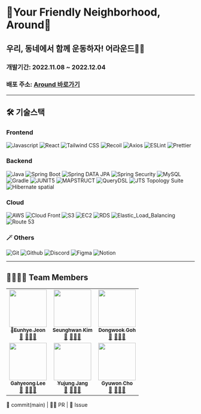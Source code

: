 # 👣Your Friendly Neighborhood, Around👣

## 우리, 동네에서 함께 운동하자! 어라운드🙋🏻

### 개발기간: 2022.11.08 ~ 2022.12.04
### 배포 주소: [Around 바로가기](https://aroundexercise.com)
---


## 🛠️ 기술스택

### Frontend
![Javascript](https://img.shields.io/badge/Javascript-F7DF1E?style=for-the-badge&logo=Javascript&logoColor=black) ![React](https://img.shields.io/badge/react-%2320232a.svg?style=for-the-badge&logo=react&logoColor=%2361DAFB) ![Tailwind CSS](https://img.shields.io/badge/Tailwind_Css-06B6D4?style=for-the-badge&logo=Tailwind_CSS&logoColor=white) ![Recoil](https://img.shields.io/badge/recoil-3578e5?style=for-the-badge&logo=recoil&logoColor=white) ![Axios](https://img.shields.io/badge/Axios-5A29E4?style=for-the-badge&logo=Axios&logoColor=white) ![ESLint](https://img.shields.io/badge/ESLint-4B3263?style=for-the-badge&logo=eslint&logoColor=white) ![Prettier](https://img.shields.io/badge/Prettier-F7B93E?style=for-the-badge&logo=Prettier&logoColor=black)

### Backend
![Java](https://img.shields.io/badge/java-%23ED8B00.svg?style=for-the-badge&logo=java&logoColor=white) ![Spring Boot](https://img.shields.io/badge/spring_Boot-%236DB33F.svg?style=for-the-badge&logo=springBoot&logoColor=white) ![Spring DATA JPA](https://img.shields.io/badge/spring_data_jpa-%236DB33F.svg?style=for-the-badge&logo=spring&logoColor=white) ![Spring Security](https://img.shields.io/badge/spring_Security-%236DB33F.svg?style=for-the-badge&logo=springSecurity&logoColor=white) ![MySQL](https://img.shields.io/badge/mysql-%2300f.svg?style=for-the-badge&logo=mysql&logoColor=white) ![Gradle](https://img.shields.io/badge/gradle-02303A.svg?style=for-the-badge&logo=gradle&logoColor=white) ![JUNIT5](https://img.shields.io/badge/JUNIT5-25A162.svg?style=for-the-badge&logo=JUNIT5&logoColor=white) ![MAPSTRUCT](https://img.shields.io/badge/MAPSTRUCT-%23ED8B00.svg?style=for-the-badge&logo=MAPSTRUCT&logoColor=white) ![QueryDSL](https://img.shields.io/badge/QueryDSL-0094F5.svg?style=for-the-badge&logo=QueryDSL&logoColor=black) ![JTS Topology Suite](https://img.shields.io/badge/JTS_Topology_Suite-9999FF.svg?style=for-the-badge&logo=JTS&logoColor=black) ![Hibernate spatial](https://img.shields.io/badge/Hibernate_spatial-59666C.svg?style=for-the-badge&logo=Hibernate&logoColor=white)
### Cloud
![AWS](https://img.shields.io/badge/Amazon_AWS-232F3E.svg?style=for-the-badge&logo=Amazonaws&logoColor=white) ![Cloud Front](https://img.shields.io/badge/Cloud_Front-EC1C24.svg?style=for-the-badge&logo=CloudFront&logoColor=white) ![S3](https://img.shields.io/badge/S3-569A31.svg?style=for-the-badge&logo=amazonS3&logoColor=white) ![EC2](https://img.shields.io/badge/EC2-FF9900.svg?style=for-the-badge&logo=amazonec2&logoColor=white) ![RDS](https://img.shields.io/badge/RDS-527FFF.svg?style=for-the-badge&logo=amazonrds&logoColor=white) ![Elastic_Load_Balancing](https://img.shields.io/badge/Elastic_Load_Balancing-FF9900.svg?style=for-the-badge&logo=Elastic_Load_Balancing&logoColor=white) ![Route 53](https://img.shields.io/badge/Route_53-5A45FF.svg?style=for-the-badge&logo=Route53&logoColor=white)

### 🪄 Others
![Git](https://img.shields.io/badge/Git-F05032?style=for-the-badge&logo=Git&logoColor=white) ![Github](https://img.shields.io/badge/Github-181717?style=for-the-badge&logo=Github&logoColor=white) ![Discord](https://img.shields.io/badge/Discord-5865F2?style=for-the-badge&logo=Discord&logoColor=white) ![Figma](https://img.shields.io/badge/Figma-F24E1E?style=for-the-badge&logo=Figma&logoColor=white) ![Notion](https://img.shields.io/badge/Notion-000000?style=for-the-badge&logo=Notion&logoColor=white)

---

## 👨‍👩‍👧‍👦 Team Members

<!-- ALL-CONTRIBUTORS-LIST:START - Do not remove or modify this section -->
<!-- prettier-ignore-start -->
<!-- markdownlint-disable -->
<table>
  <tbody>
    <tr>
      <td align="center"><a href="https://github.com/haileyport"><img src="https://avatars.githubusercontent.com/u/50188104?v=4" width="100px;" alt=""/><br /><sub><b>👑Eunhye Jeon</b></sub></a><br /><a href="https://github.com/codestates-seb/seb40_main_001/commits?author=haileyport" title="Documentation">📖</a> <a href="https://github.com/codestates-seb/seb40_main_001/pulls?q=is%3Apr+author%3Ahaileyport" title="Pull Requests">💪🏻</a><a href="https://github.com/codestates-seb/seb40_main_001/issues?q=is%3Aissue+author%3Ahaileyport">📝</a></td>
      <td align="center"><a href="https://github.com/seunghw"><img src="https://avatars.githubusercontent.com/u/70190106?v=4" width="100px;" alt=""/><br /><sub><b>Seunghwan Kim</b></sub></a><br /><a href="https://github.com/codestates-seb/seb40_main_001/commits?author=seunghw" title="Documentation">📖</a> <a href="https://github.com/codestates-seb/seb40_main_001/pulls?q=is%3Apr+author%3Aseunghw" title="Pull Requests">💪🏻</a><a href="https://github.com/codestates-seb/seb40_main_001/issues?q=is%3Aissue+author%3Aseunghw">📝</a></td>
      <td align="center"><a href="https://github.com/nada1221"><img src="https://avatars.githubusercontent.com/u/104189107?v=4" width="100px;" alt=""/><br /><sub><b>Dongwook Goh</b></sub></a><br /><a href="https://github.com/codestates-seb/seb40_main_001/commits?author=nada1221" title="Documentation">📖</a> <a href="https://github.com/codestates-seb/seb40_main_001/pulls?q=is%3Apr+author%3Anada1221" title="Pull Requests">💪🏻</a><a href="https://github.com/codestates-seb/seb40_main_001/issues?q=is%3Aissue+author%3Anada1221">📝</a></td>
    </tr>
    <tr>
      <td align="center"><a href="https://github.com/hyeongiii"><img src="https://avatars.githubusercontent.com/u/101054381?v=4" width="100px;" alt=""/><br /><sub><b>Gahyeong Lee</b></sub></a><br /><a href="https://github.com/codestates-seb/seb40_main_001/commits?author=hyeongiii" title="Documentation">📖</a> <a href="https://github.com/codestates-seb/seb40_main_001/pulls?q=is%3Apr+author%3Ahyeongiii" title="Pull Requests">💪🏻</a><a href="https://github.com/codestates-seb/seb40_main_001/issues?q=is%3Aissue+author%3Ahyeongiii">📝</a></td>
      <td align="center"><a href="https://github.com/yujung-Jang"><img src="https://avatars.githubusercontent.com/u/76857246?v=4" width="100px;" alt=""/><br /><sub><b>Yujung Jang</b></sub></a><br /><a href="https://github.com/codestates-seb/seb40_main_001/commits?author=yujung-Jang" title="Documentation">📖</a> <a href="https://github.com/codestates-seb/seb40_main_001/pulls?q=is%3Apr+author%3Ayujung-Jang" title="Pull Requests">💪🏻</a><a href="https://github.com/codestates-seb/seb40_main_001/issues?q=is%3Aissue+author%3Ayujung-Jang">📝</a></td>
      <td align="center"><a href="https://github.com/Qone2"><img src="https://avatars.githubusercontent.com/u/54241806?v=4" width="100px;" alt=""/><br /><sub><b>Gyuwon Cho</b></sub></a><br /><a href="https://github.com/codestates-seb/seb40_main_001/commits?author=Qone2" title="Documentation">📖</a> <a href="https://github.com/codestates-seb/seb40_main_001/pulls?q=is%3Apr+author%3AQone2" title="Pull Requests">💪🏻</a><a href="https://github.com/codestates-seb/seb40_main_001/issues?q=is%3Aissue+author%3AQone2">📝</a></td>
    </tr>
  </tbody>
</table>
<!-- markdownlint-restore -->
<!-- prettier-ignore-end -->

<!-- ALL-CONTRIBUTORS-LIST:END -->
📖 commit(main) | 💪🏻 PR | 📝 Issue
